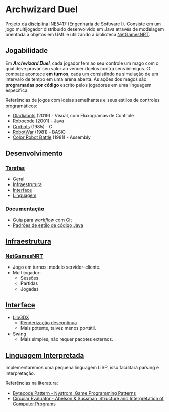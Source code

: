 # Archwizard Duel

[Projeto da disciplina INE5417](https://www.inf.ufsc.br/~ricardo.silva/INE5417e5608/) (Engenharia de Software I).
Consiste em um jogo multijogador distribuído desenvolvido em Java através de modelagem orientada a objetos em UML e utilizando a biblioteca [NetGamesNRT](http://www.labsoft.ufsc.br/~netgames/NetGamesNRT).

## Jogabilidade

Em ***Archwizard Duel***, cada jogador tem ao seu controle um mago com o qual deve provar seu valor ao vencer duelos contra seus inimigos.
O combate acontece **em turnos**, cada um consistindo na simulação de um intervalo de tempo em uma arena aberta.
As ações dos magos são **programadas por código** escrito pelos jogadores em uma linguagem específica.

Referências de jogos com ideias semelhantes e seus estilos de controles programáticos:

- [Gladiabots](https://store.steampowered.com/app/871930/Gladiabots/) (2019) - Visual, com Fluxogramas de Controle
- [Robocode](http://robowiki.net/wiki/Robocode) (2001) - Java
- [Crobots](http://crobots.deepthought.it/home.php) (1985) - C
- [RobotWar](https://en.wikipedia.org/wiki/RobotWar) (1981) - BASIC
- [Color Robot Battle](https://programminggames.org/Color_Robot_Battle) (1981) - Assembly

## Desenvolvimento

### [Tarefas](https://github.com/baioc/ArchwizardDuel/projects)

- [Geral](https://github.com/baioc/ArchwizardDuel/projects/4)
- [Infraestrutura](https://github.com/baioc/ArchwizardDuel/projects/1)
- [Interface](https://github.com/baioc/ArchwizardDuel/projects/2)
- [Linguagem](https://github.com/baioc/ArchwizardDuel/projects/3)

### Documentação

- [Guia para *workflow* com Git](doc/git-style.md)
- [Padrões de estilo de código Java](doc/coding-style.md)

## [Infraestrutura](https://github.com/baioc/ArchwizardDuel/projects/1)

### [NetGamesNRT](http://www.labsoft.ufsc.br/~netgames/NetGamesNRT)

- Jogo em turnos: modelo servidor-cliente.
- Multijogador:
  - Sessões
  - Partidas
  - Jogadas

## [Interface](https://github.com/baioc/ArchwizardDuel/projects/2)

- [LibGDX](https://github.com/libgdx/libgdx/wiki)
  - [Renderização descontínua](https://github.com/libgdx/libgdx/wiki/Continuous-%26amp%3B-Non-Continuous-Rendering)
  - Mais potente, talvez menos portátil.
- Swing
  - Mais simples, não requer pacotes externos.

## [Linguagem Interpretada](https://github.com/baioc/ArchwizardDuel/projects/3)

Implementaremos uma pequena linguagem LISP, isso facilitará parsing e interpretação.

Referências na literatura:

- [Bytecode Pattern - Nystrom, Game Programming Patterns](http://gameprogrammingpatterns.com/bytecode.html)
- [Circular Evaluator - Abelson & Sussman, Structure and Interpretation of Computer Programs](https://mitpress.mit.edu/sites/default/files/sicp/full-text/book/book-Z-H-26.html)
